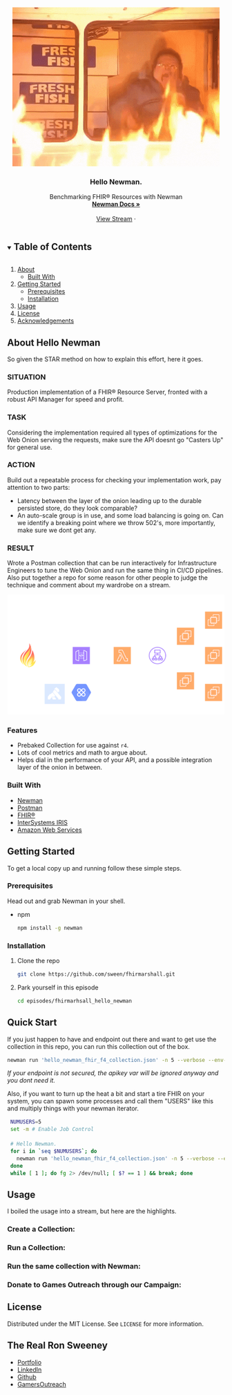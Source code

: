 <!--
*** Thanks for checking out the Best-README-Template. If you have a suggestion
*** that would make this better, please fork the repo and create a pull request
*** or simply open an issue with the tag "enhancement".
*** Thanks again! Now go create something AMAZING! :D
***
***
***
*** To avoid retyping too much info. Do a search and replace for the following:
*** github_username, repo_name, twitter_handle, email, project_title, project_description
-->



<!-- PROJECT SHIELDS -->
<!--
*** I'm using markdown "reference style" links for readability.
*** Reference links are enclosed in brackets [ ] instead of parentheses ( ).
*** See the bottom of this document for the declaration of the reference variables
*** for contributors-url, forks-url, etc. This is an optional, concise syntax you may use.
*** https://www.markdownguide.org/basic-syntax/#reference-style-links


<!-- PROJECT LOGO -->
<br />
<p align="center">
  <a href="https://github.com/github_username/repo_name">
    <img src="https://github.com/sween/fhirmarshall/raw/main/episodes/fhirmarshall_hello_newman/assets/Newmanfire.gif" alt="Logo">
  </a>

  <h3 align="center">Hello Newman.</h3>

  <p align="center">
    Benchmarking FHIR® Resources with Newman
    <br />
    <a href="https://learning.postman.com/docs/running-collections/using-newman-cli/command-line-integration-with-newman/"><strong>Newman Docs »</strong></a>
    <br />
    <br />
    <a href="https://github.com/github_username/repo_name">View Stream</a>
    ·
  </p>
</p>



<!-- TABLE OF CONTENTS -->
<details open="open">
  <summary><h2 style="display: inline-block">Table of Contents</h2></summary>
  <ol>
    <li>
      <a href="#about-the-project">About</a>
      <ul>
        <li><a href="#built-with">Built With</a></li>
      </ul>
    </li>
    <li>
      <a href="#getting-started">Getting Started</a>
      <ul>
        <li><a href="#prerequisites">Prerequisites</a></li>
        <li><a href="#installation">Installation</a></li>
      </ul>
    </li>
    <li><a href="#usage">Usage</a></li>
    <li><a href="#license">License</a></li>
    <li><a href="#acknowledgements">Acknowledgements</a></li>
  </ol>
</details>



<!-- ABOUT THE PROJECT -->
## About Hello Newman

So given the STAR method on how to explain this effort, here it goes.  

### SITUATION    
Production implementation of a FHIR® Resource Server, fronted with a robust API Manager for speed and profit.  

### TASK  
Considering the implementation required all types of optimizations for the Web Onion serving the requests, make sure the API doesnt go "Casters Up" for general use.  

### ACTION  
Build out a repeatable process for checking your implementation work, pay attention to two parts:

* Latency between the layer of the onion leading up to the durable persisted store, do they look comparable?  
* An auto-scale group is in use, and some load balancing is going on.  Can we identify a breaking point where we throw 502's, more importantly, make sure we dont get any.

### RESULT  
Wrote a Postman collection that can be run interactively for Infrastructure Engineers to tune the Web Onion and run the same thing in CI/CD pipelines.  Also put together a repo for some reason for other people to judge the technique and comment about my wardrobe on a stream.  

<p align="center">
  <a href="https://github.com/github_username/repo_name">
    <img src="https://github.com/sween/fhirmarshall/raw/main/episodes/fhirmarshall_hello_newman/assets/fhir-aws-api-gateway.png" alt="Logo">
  </a>
</p>

### Features  

* Prebaked Collection for use against `r4`. 
* Lots of cool metrics and math to argue about.  
* Helps dial in the performance of your API, and a possible integration layer of the onion in between. 

### Built With

* [Newman](https://learning.postman.com/docs/running-collections/using-newman-cli/command-line-integration-with-newman/)
* [Postman](https://learning.postman.com/)
* [FHIR®](https://www.hl7.org/fhir/)
* [InterSystems IRIS](https://www.intersystems.com/products/intersystems-iris-for-health/)
* [Amazon Web Services](http://aws.amazon.com/)



<!-- GETTING STARTED -->
## Getting Started

To get a local copy up and running follow these simple steps.

### Prerequisites

Head out and grab Newman in your shell.
* npm
  ```sh
  npm install -g newman
  ```

### Installation

1. Clone the repo
   ```sh
   git clone https://github.com/sween/fhirmarshall.git
   ```
2. Park yourself in this episode
   ```sh
   cd episodes/fhirmarhsall_hello_newman
   ```

## Quick Start  

If you just happen to have and endpoint out there and want to get use the collection in this repo, you can run this collection out of the box.

   ```sh
   newman run 'hello_newman_fhir_f4_collection.json' -n 5 --verbose --env-var "x-api-key:1UgyzYouHaveBeenRickRolledX1gcqPrjA" --env-var "fhir-endpoint:https://1l17san3dk.execute-api.us-east-2.amazonaws.com/fhir"
   ```  

_If your endpoint is not secured, the apikey var will be ignored anyway and you dont need it._

Also, if you want to turn up the heat a bit and start a tire FHIR on your system, you can spawn some processes and call them "USERS" like this and multiply things with your newman iterator.

   ```sh
    NUMUSERS=5
    set -m # Enable Job Control

    # Hello Newman.
    for i in `seq $NUMUSERS`; do
      newman run 'hello_newman_fhir_f4_collection.json' -n 5 --verbose --env-var "x-api-key:1UgyzYouHaveBeenRickRolledX1gcqPrjA" --env-var "fhir-endpoint:https://1l17san3dk.execute-api.us-east-2.amazonaws.com/fhir"
    done
    while [ 1 ]; do fg 2> /dev/null; [ $? == 1 ] && break; done
   ```
<!-- USAGE EXAMPLES -->
## Usage

I boiled the usage into a stream, but here are the highlights.

### Create a Collection:


### Run a Collection:


### Run the same collection with Newman:


### Donate to Games Outreach through our Campaign:



<!-- LICENSE -->
## License

Distributed under the MIT License. See `LICENSE` for more information.


<!-- ACKNOWLEDGEMENTS -->
## The Real Ron Sweeney

* [Portfolio](https://www.ronsween.com)
* [LinkedIn]()
* [Github]()
* [GamersOutreach](https://www.ronsween.com/gamers.html)  




